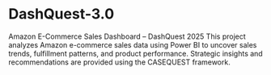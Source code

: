 # DashQuest-3.0
Amazon E-Commerce Sales Dashboard – DashQuest 2025
This project analyzes Amazon e-commerce sales data using Power BI to uncover sales trends, fulfillment patterns, and product performance. Strategic insights and recommendations are provided using the CASEQUEST framework.
